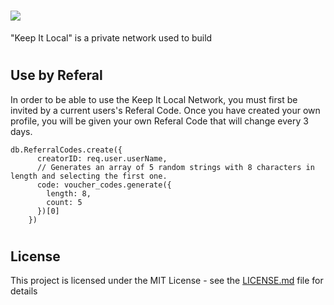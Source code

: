 # <img src="../Project-2/public/images/header2.gif">

"Keep It Local" is a private network used to build

#
## Use by Referal

In order to be able to use the Keep It Local Network, you must first be invited by a current users's Referal Code. Once you have created your own profile, you will be given your own Referal Code that will change every 3 days.

```
db.ReferralCodes.create({
      creatorID: req.user.userName,
      // Generates an array of 5 random strings with 8 characters in length and selecting the first one.
      code: voucher_codes.generate({
        length: 8,
        count: 5
      })[0]
    })
```
#

#
## License

This project is licensed under the MIT License - see the [LICENSE.md](LICENSE.md) file for details
